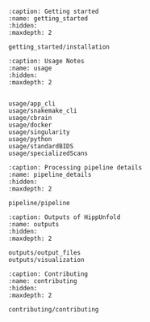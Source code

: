 
```{include} ../README.md
```


```{toctree}
:caption: Getting started
:name: getting_started
:hidden:
:maxdepth: 2

getting_started/installation
```



```{toctree}
:caption: Usage Notes
:name: usage
:hidden:
:maxdepth: 2


usage/app_cli
usage/snakemake_cli
usage/cbrain
usage/docker
usage/singularity
usage/python
usage/standardBIDS
usage/specializedScans

```



```{toctree}
:caption: Processing pipeline details
:name: pipeline_details
:hidden:
:maxdepth: 2

pipeline/pipeline
```



```{toctree}
:caption: Outputs of HippUnfold
:name: outputs
:hidden:
:maxdepth: 2

outputs/output_files
outputs/visualization
```


```{toctree}
:caption: Contributing
:name: contributing
:hidden:
:maxdepth: 2

contributing/contributing
```


